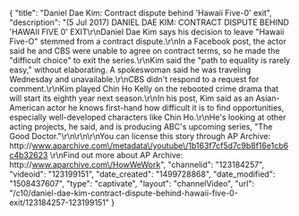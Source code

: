 {
    "title": "Daniel Dae Kim: Contract dispute behind 'Hawaii Five-0' exit",
    "description": "(5 Jul 2017) DANIEL DAE KIM: CONTRACT DISPUTE BEHIND 'HAWAII FIVE 0' EXIT\r\nDaniel Dae Kim says his decision to leave \"Hawaii Five-O\" stemmed from a contract dispute.\r\nIn a Facebook post, the actor said he and CBS were unable to agree on contract terms, so he made the \"difficult choice\" to exit the series.\r\nKim said the \"path to equality is rarely easy,\" without elaborating. A spokeswoman said he was traveling Wednesday and unavailable.\r\nCBS didn't respond to a request for comment.\r\nKim played Chin Ho Kelly on the rebooted crime drama that will start its eighth year next season.\r\nIn his post, Kim said as an Asian-American actor he knows first-hand how difficult it is to find opportunities, especially well-developed characters like Chin Ho.\r\nHe's looking at other acting projects, he said, and is producing ABC's upcoming series, \"The Good Doctor.\"\r\n\r\n\r\nYou can license this story through AP Archive: http:\/\/www.aparchive.com\/metadata\/youtube\/1b163f7cf5d7c9b8f16e1cb6c4b32623 \r\nFind out more about AP Archive: http:\/\/www.aparchive.com\/HowWeWork",
    "channelid": "123184257",
    "videoid": "123199151",
    "date_created": "1499728868",
    "date_modified": "1508437607",
    "type": "captivate",
    "layout": "channelVideo",
    "url": "\/c10\/daniel-dae-kim-contract-dispute-behind-hawaii-five-0-exit\/123184257-123199151"
}